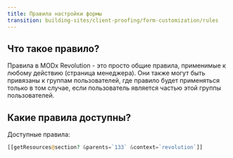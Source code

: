 ```yaml
---
title: Правила настройки формы
transition: building-sites/client-proofing/form-customization/rules
---
```


## Что такое правило?

Правила в MODx Revolution - это просто общие правила, применимые к любому действию (страница менеджера). Они также могут быть привязаны к группам пользователей, где правило будет применяться только в том случае, если пользователь является частью этой группы пользователей.

## Какие правила доступны?

Доступные правила:

```php
[[getResources@section? &parents=`133` &context=`revolution`]]
```
